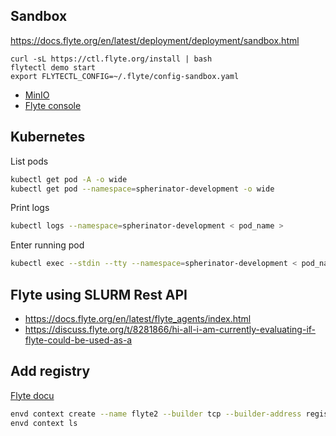 ## Sandbox

https://docs.flyte.org/en/latest/deployment/deployment/sandbox.html

```
curl -sL https://ctl.flyte.org/install | bash
flytectl demo start
export FLYTECTL_CONFIG=~/.flyte/config-sandbox.yaml
```
- [MinIO](http://localhost:30080/minio/login)
- [Flyte console](http://localhost:30080/console)

## Kubernetes

List pods

```bash
kubectl get pod -A -o wide
kubectl get pod --namespace=spherinator-development -o wide
```

Print logs

```bash
kubectl logs --namespace=spherinator-development < pod_name >
```

Enter running pod

```bash
kubectl exec --stdin --tty --namespace=spherinator-development < pod_name > -- /bin/bash
```


## Flyte using SLURM Rest API

- https://docs.flyte.org/en/latest/flyte_agents/index.html
- https://discuss.flyte.org/t/8281866/hi-all-i-am-currently-evaluating-if-flyte-could-be-used-as-a


## Add registry

[Flyte docu](https://docs.flyte.org/en/latest/user_guide/environment_setup.html#local-registry)


```bash
envd context create --name flyte2 --builder tcp --builder-address registry.h-its.org --use
envd context ls
```
